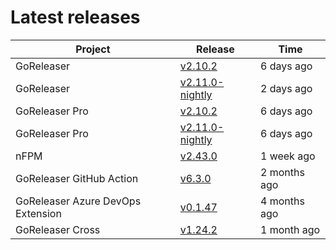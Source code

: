 # Latest releases

| Project                           | Release                                                                                         | Time        |
| --------------------------------- | ----------------------------------------------------------------------------------------------- | ----------- |
| GoReleaser | [v2.10.2](https://github.com/goreleaser/goreleaser/releases/tag/v2.10.2) | 6 days ago |
| GoReleaser | [v2.11.0-nightly](https://github.com/goreleaser/goreleaser/releases/tag/nightly) | 2 days ago |
| GoReleaser Pro | [v2.10.2](https://github.com/goreleaser/goreleaser-pro/releases/tag/v2.10.2) | 6 days ago |
| GoReleaser Pro | [v2.11.0-nightly](https://github.com/goreleaser/goreleaser-pro/releases/tag/nightly) | 6 days ago |
| nFPM | [v2.43.0](https://github.com/goreleaser/nfpm/releases/tag/v2.43.0) | 1 week ago |
| GoReleaser GitHub Action | [v6.3.0](https://github.com/goreleaser/goreleaser-action/releases/tag/v6.3.0) | 2 months ago |
| GoReleaser Azure DevOps Extension | [v0.1.47](https://github.com/goreleaser/goreleaser-azure-devops-extension/releases/tag/v0.1.47) | 4 months ago |
| GoReleaser Cross | [v1.24.2](https://github.com/goreleaser/goreleaser-cross/releases/tag/v1.24.2) | 1 month ago |
